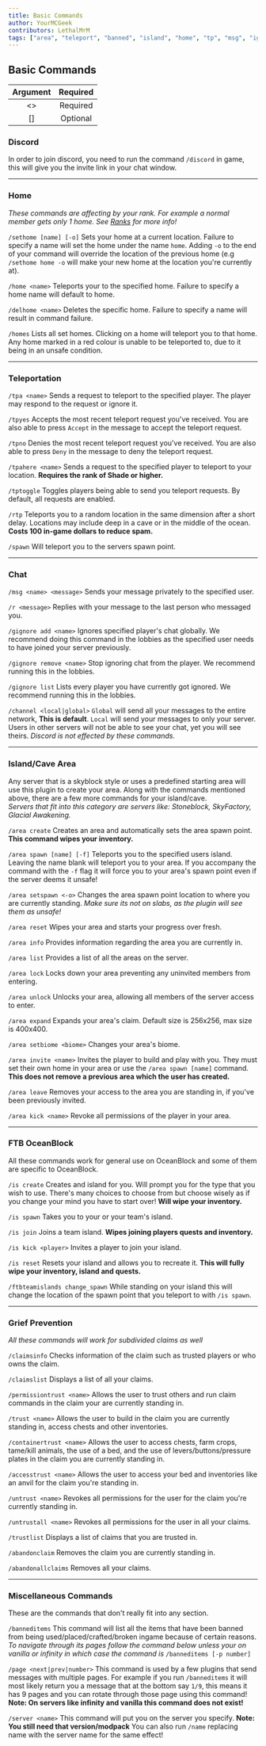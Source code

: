 ```yaml
---
title: Basic Commands
author: YourMCGeek
contributors: LethalMrM
tags: ["area", "teleport", "banned", "island", "home", "tp", "msg", "ignore"]
---
```

## Basic Commands
| Argument  | Required  |
|:--------:	|:--------:	|
|    <>    	| Required 	|
|    []    	| Optional 	|

### Discord

In order to join discord, you need to run the command ``/discord`` in game, this will give you the invite link in your chat window.

___

### Home
*These commands are affecting by your rank. For example a normal member gets only 1 home. See [Ranks](../../server-info/ranks) for more info!*

``/sethome [name] [-o]`` Sets your home at a current location. Failure to specify a name will set the home under the name ``home``. Adding ``-o`` to the end of your command will override the location of the previous home (e.g ``/sethome home -o`` will make your new home at the location you're currently at).

``/home <name>`` Teleports your to the specified home. Failure to specify a home name will default to home.

``/delhome <name>`` Deletes the specific home. Failure to specify a name will result in command failure.

``/homes`` Lists all set homes. Clicking on a home will teleport you to that home. Any home marked in a red colour is unable to be teleported to, due to it being in an unsafe condition.

___

### Teleportation

``/tpa <name>`` Sends a request to teleport to the specified player. The player may respond to the request or ignore it.

``/tpyes`` Accepts the most recent teleport request you've received. You are also able to press ``Accept`` in the message to accept the teleport request.

``/tpno`` Denies the most recent teleport request you've received. You are also able to press ``Deny`` in the message to deny the teleport request.

``/tpahere <name>`` Sends a request to the specified player to teleport to your location. **Requires the rank of Shade or higher.**

``/tptoggle`` Toggles players being able to send you teleport requests. By default, all requests are enabled.

``/rtp`` Teleports you to a random location in the same dimension after a short delay. Locations may include deep in a cave or in the middle of the ocean. **Costs 100 in-game dollars to reduce spam.**

``/spawn`` Will teleport you to the servers spawn point.

___

### Chat

``/msg <name> <message>`` Sends your message privately to the specified user.

``/r <message>`` Replies with your message to the last person who messaged you.

``/gignore add <name>`` Ignores specified player's chat globally. We recommend doing this command in the lobbies as the specified user needs to have joined your server previously.

``/gignore remove <name>`` Stop ignoring chat from the player. We recommend running this in the lobbies.

``/gignore list`` Lists every player you have currently got ignored. We recommend running this in the lobbies.

``/channel <local|global>`` ``Global`` will send all your messages to the entire network, **This is default**. ``Local`` will send your messages to only your server. Users in other servers will not be able to see your chat, yet you will see theirs. *Discord is not effected by these commands.*

___

### Island/Cave Area

Any server that is a skyblock style or uses a predefined starting area will use this plugin to create your area. Along with the commands mentioned above, there are a few more commands for your island/cave.\
*Servers that fit into this category are servers like: Stoneblock, SkyFactory, Glacial Awakening.*

``/area create`` Creates an area and automatically sets the area spawn point. **This command wipes your inventory.**

``/area spawn [name] [-f]`` Teleports you to the specified users island. Leaving the name blank will teleport you to your area. If you accompany the command with the `-f` flag it will force you to your area's spawn point even if the server deems it unsafe!

``/area setspawn <-o>`` Changes the area spawn point location to where you are currently standing. *Make sure its not on slabs, as the plugin will see them as unsafe!*

``/area reset`` Wipes your area and starts your progress over fresh.

``/area info`` Provides information regarding the area you are currently in.

``/area list`` Provides a list of all the areas on the server.

``/area lock`` Locks down your area preventing any uninvited members from entering.

``/area unlock`` Unlocks your area, allowing all members of the server access to enter.

``/area expand`` Expands your area's claim. Default size is 256x256, max size is 400x400.

``/area setbiome <biome>`` Changes your area's biome.

``/area invite <name>`` Invites the player to build and play with you. They must set their own home in your area or use the ``/area spawn [name]`` command. **This does not remove a previous area which the user has created.**

``/area leave`` Removes your access to the area you are standing in, if you've been previously invited.

``/area kick <name>`` Revoke all permissions of the player in your area.

___

### FTB OceanBlock

All these commands work for general use on OceanBlock and some of them are specific to OceanBlock.

``/is create`` Creates and island for you. Will prompt you for the type that you wish to use. There's many choices to choose from but choose wisely as if you change your mind you have to start over! **Will  wipe your inventory.**

``/is spawn`` Takes you to your or your team's island.

``/is join`` Joins a team island. **Wipes joining players quests and inventory.**

``/is kick <player>``  Invites a player to join your island.

``/is reset`` Resets your island and allows you to recreate it. **This will fully wipe your inventory, island and quests.**

``/ftbteamislands change_spawn`` While standing on your island this will change the location of the spawn point that you teleport to with `/is spawn`.

___

### Grief Prevention
*All these commands will work for subdivided claims as well*

``/claimsinfo`` Checks information of the claim such as trusted players or who owns the claim.

``/claimslist`` Displays a list of all your claims.

``/permissiontrust <name>`` Allows the user to trust others and run claim commands in the claim your are currently standing in.

``/trust <name>`` Allows the user to build in the claim you are currently standing in, access chests and other inventories.

``/containertrust <name>`` Allows the user to access chests, farm crops, tame/kill animals, the use of a bed, and the use of levers/buttons/pressure plates in the claim you are currently standing in.

``/accesstrust <name>`` Allows the user to access your bed and inventories like an anvil for the claim you're standing in.

``/untrust <name>`` Revokes all permissions for the user for the claim you're currently standing in.

``/untrustall <name>`` Revokes all permissions for the user in all your claims.

``/trustlist`` Displays a list of claims that you are trusted in.

``/abandonclaim`` Removes the claim you are currently standing in.

``/abandonallclaims`` Removes all your claims.

___

### Miscellaneous Commands

These are the commands that don't really fit into any section.

``/banneditems`` This command will list all the items that have been banned from being used/placed/crafted/broken ingame because of certain reasons.\
*To navigate through its pages follow the command below unless your on vanilla or infinity in which case the command is* ``/banneditems [-p number]``

``/page <next|prev|number>`` This command is used by a few plugins that send messages with multiple pages. For example if you run `/banneditems` it will most likely return you a message that at the bottom say `1/9`, this means it has 9 pages and you can rotate through those page using this command!\
**Note: On servers like infinity and vanilla this command does not exist!**

``/server <name>`` This command will put you on the server you specify. **Note: You still need that version/modpack** You can also run ``/name`` replacing name with the server name for the same effect!
